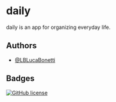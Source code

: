 
# daily

daily is an app for organizing everyday life.
## Authors

- [@LBLucaBonetti](https://www.github.com/LBLucaBonetti)
## Badges

[![GitHub license](https://img.shields.io/github/license/LBLucaBonetti/daily)](https://github.com/LBLucaBonetti/daily/blob/main/LICENSE)
